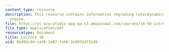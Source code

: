 ```yaml
---
content_type: resource
description: This resource contains information regrading rotordynamics of the jet
  engine.
file: https://ol-ocw-studio-app-qa.s3.amazonaws.com/courses/16-50-introduction-to-propulsion-systems-spring-2012/8b492c0dca361e87feb62e0932d73148_MIT16_50S12_lec38.pdf
file_type: application/pdf
resourcetype: Document
title: Lecture 38
uid: 8b492c0d-ca36-1e87-feb6-2e0932d73148
---
```

